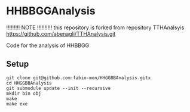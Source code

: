 # HHBBGGAnalysis 
!!!!!!!!! NOTE !!!!!!!!!!
this repository is forked from repository TTHAnalsyis
https://github.com/abenagli/TTHAnalysis.git

Code for the analysis of HHBBGG

## Setup
   ```
   git clone git@github.com:fabio-mon/HHGGBBAnalysis.gitx
   cd HHGGBBAnalysis
   git submodule update --init --recursive
   mkdir bin obj 
   make
   make exe
   ```
